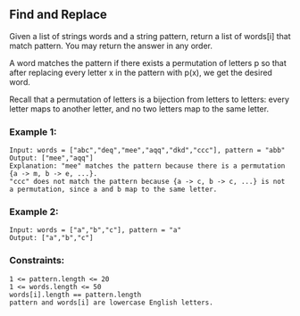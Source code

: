 ## Find and Replace ##
Given a list of strings words and a string pattern, return a list of words[i] that match pattern. You may return the answer in any order.

A word matches the pattern if there exists a permutation of letters p so that after replacing every letter x in the pattern with p(x), we get the desired word.

Recall that a permutation of letters is a bijection from letters to letters: every letter maps to another letter, and no two letters map to the same letter.
 

### Example 1: ###

```
Input: words = ["abc","deq","mee","aqq","dkd","ccc"], pattern = "abb"
Output: ["mee","aqq"]
Explanation: "mee" matches the pattern because there is a permutation {a -> m, b -> e, ...}. 
"ccc" does not match the pattern because {a -> c, b -> c, ...} is not a permutation, since a and b map to the same letter.
```

### Example 2: ###

```
Input: words = ["a","b","c"], pattern = "a"
Output: ["a","b","c"]
```
 

### Constraints: ###

```
1 <= pattern.length <= 20
1 <= words.length <= 50
words[i].length == pattern.length
pattern and words[i] are lowercase English letters.
```
